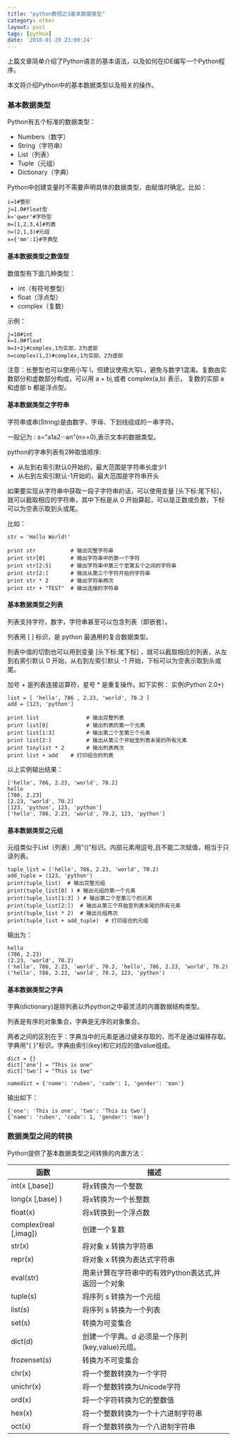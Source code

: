 ```yaml
---
title: "python教程之3基本数据类型"
category: other
layout: post
tags: [python]
date: '2018-01-29 23:00:24'
---
```


上篇文章简单介绍了Python语言的基本语法，以及如何在IDE编写一个Python程序。

本文将介绍Python中的基本数据类型以及相关的操作。

### 基本数据类型

Python有五个标准的数据类型：

- Numbers（数字）
- String（字符串）
- List（列表）
- Tuple（元组）
- Dictionary（字典）

Python中创建变量时不需要声明具体的数据类型，由赋值时确定。比如：
```
i=1#整形
j=1.0#float型
k='qwer'#字符型
m=[1,2,3,4]#列表
n=(2,1,3)#元组
x={'mm':1}#字典型
```


#### 基本数据类型之数值型

数值型有下面几种类型：

- int（有符号整型）
- float（浮点型）
- complex（复数）

示例：
```
j=10#int
k=1.0#float
m=1+2j#complex,1为实部，2为虚部
n=complex(1,2)#complex,1为实部，2为虚部
```
注意：长整型也可以使用小写 l，但建议使用大写L，避免与数字1混淆。复数由实数部分和虚数部分构成，可以用 a + bj,或者 complex(a,b) 表示， 复数的实部 a 和虚部 b 都是浮点型。


#### 基本数据类型之字符串

字符串或串(String)是由数字、字母、下划线组成的一串字符。

一般记为 :
s="a1a2···an"(n>=0),表示文本的数据类型。

python的字串列表有2种取值顺序:
- 从左到右索引默认0开始的，最大范围是字符串长度少1
- 从右到左索引默认-1开始的，最大范围是字符串开头

如果要实现从字符串中获取一段子字符串的话，可以使用变量 [头下标:尾下标]，就可以截取相应的字符串，其中下标是从 0 开始算起，可以是正数或负数，下标可以为空表示取到头或尾。

比如：
```
str = 'Hello World!'
 
print str           # 输出完整字符串
print str[0]        # 输出字符串中的第一个字符
print str[2:5]      # 输出字符串中第三个至第五个之间的字符串
print str[2:]       # 输出从第三个字符开始的字符串
print str * 2       # 输出字符串两次
print str + "TEST"  # 输出连接的字符串
```

#### 基本数据类型之列表

列表支持字符，数字，字符串甚至可以包含列表（即嵌套）。

列表用 [ ] 标识，是 python 最通用的复合数据类型。

列表中值的切割也可以用到变量 [头下标:尾下标] ，就可以截取相应的列表，从左到右索引默认 0 开始，从右到左索引默认 -1 开始，下标可以为空表示取到头或尾。

加号 + 是列表连接运算符，星号 * 是重复操作。如下实例：
实例(Python 2.0+)

```
list = [ 'hello', 786 , 2.23, 'world', 70.2 ]
add = [123, 'python']
 
print list               # 输出完整列表
print list[0]            # 输出列表的第一个元素
print list[1:3]          # 输出第二个至第三个元素 
print list[2:]           # 输出从第三个开始至列表末尾的所有元素
print tinylist * 2       # 输出列表两次
print list + add    # 打印组合的列表
```
以上实例输出结果：
```
['hello', 786, 2.23, 'world', 70.2]
hello
[786, 2.23]
[2.23, 'world', 70.2]
[123, 'python', 123, 'python']
['hello', 786, 2.23, 'world', 70.2, 123, 'python']
```

#### 基本数据类型之元组

元组类似于List（列表）,用"()"标识。内部元素用逗号,且不能二次赋值，相当于只读列表。

```
tuple_list = ('hello', 786, 2.23, 'world', 70.2)
add_tuple = (123, 'python')
print(tuple_list)  # 输出完整元组
print(tuple_list[0] ) # 输出元组的第一个元素
print(tuple_list[1:3] ) # 输出第二个至第三个的元素
print(tuple_list[2:])  # 输出从第三个开始至列表末尾的所有元素
print(tuple_list * 2)  # 输出元组两次
print(tuple_list + add_tuple)  # 打印组合的元组
```
输出为：
```
hello
(786, 2.23)
(2.23, 'world', 70.2)
('hello', 786, 2.23, 'world', 70.2, 'hello', 786, 2.23, 'world', 70.2)
('hello', 786, 2.23, 'world', 70.2, 123, 'python')
```


#### 基本数据类型之字典

字典(dictionary)是除列表以外python之中最灵活的内置数据结构类型。

列表是有序的对象集合，字典是无序的对象集合。

两者之间的区别在于：字典当中的元素是通过键来存取的，而不是通过偏移存取。
字典用"{ }"标识。字典由索引(key)和它对应的值value组成。

```
dict = {}
dict['one'] = "This is one"
dict['two'] = "This is two"

namedict = {'name': 'ruben', 'code': 1, 'gender': 'man'}
```
输出如下：
```
{'one': 'This is one', 'two': 'This is two'}
{'name': 'ruben', 'code': 1, 'gender': 'man'}

```

### 数据类型之间的转换

Python提供了基本数据类型之间转换的内置方法：

|函数|描述|
|-|-|
|int(x [,base])|将x转换为一个整数|
|long(x [,base] )|将x转换为一个长整数|
|float(x)|将x转换到一个浮点数|
|complex(real [,imag])|创建一个复数|
|str(x)|将对象 x 转换为字符串|
|repr(x)|将对象 x 转换为表达式字符串|
|eval(str)|用来计算在字符串中的有效Python表达式,并返回一个对象|
|tuple(s)|将序列 s 转换为一个元组|
|list(s)|将序列 s 转换为一个列表|
|set(s)|转换为可变集合|
|dict(d)|创建一个字典。d 必须是一个序列 (key,value)元组。|
|frozenset(s)|转换为不可变集合|
|chr(x)|将一个整数转换为一个字符|
|unichr(x)|将一个整数转换为Unicode字符|
|ord(x)|将一个字符转换为它的整数值|
|hex(x)|将一个整数转换为一个十六进制字符串|
|oct(x)|将一个整数转换为一个八进制字符串|

